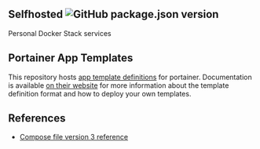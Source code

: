 Selfhosted ![GitHub package.json version](https://img.shields.io/github/package-json/v/hobroker/selfhosted)
---

Personal Docker Stack services 

## Portainer App Templates
This repository hosts [app template definitions](templates.json) for portainer.
Documentation is available [on their website](https://www.portainer.io/documentation/how-to-use-templates/) for more information about the template definition format and how to deploy your own templates.

## References
 - [Compose file version 3 reference](https://docs.docker.com/compose/compose-file/)

